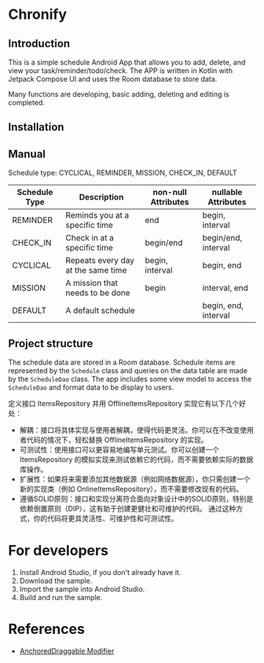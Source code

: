 # Chronify

## Introduction

This is a simple schedule Android App that allows you to add, delete, and view your task/reminder/todo/check. The APP is written in Kotlin with Jetpack Compose UI and uses the Room database to store data.

Many functions are developing, basic adding, deleting and editing is completed.

## Installation





## Manual

Schedule type: CYCLICAL, REMINDER, MISSION, CHECK_IN, DEFAULT

| Schedule Type | Description                        | non-null Attributes | nullable Attributes  |
| ------------- | ---------------------------------- | ------------------- | -------------------- |
| REMINDER      | Reminds you at a specific time     | end                 | begin, interval      |
| CHECK_IN      | Check in at a specific time        | begin/end           | begin/end, interval  |
| CYCLICAL      | Repeats every day at the same time | begin, interval     | begin, end           |
| MISSION       | A mission that needs to be done    | begin               | interval, end        |
| DEFAULT       | A default schedule                 |                     | begin, end, interval |

## Project structure

The schedule data are stored in a Room database. Schedule items are represented by the `Schedule` class and queries on the data table are made by the `ScheduleDao` class. The app includes some view model to access the `ScheduleDao` and format data to be display to users.

定义接口 ItemsRepository 并用 OfflineItemsRepository 实现它有以下几个好处：  
- 解耦：接口将具体实现与使用者解耦，使得代码更灵活。你可以在不改变使用者代码的情况下，轻松替换 OfflineItemsRepository 的实现。  
- 可测试性：使用接口可以更容易地编写单元测试。你可以创建一个 ItemsRepository 的模拟实现来测试依赖它的代码，而不需要依赖实际的数据库操作。  
- 扩展性：如果将来需要添加其他数据源（例如网络数据源），你只需创建一个新的实现类（例如 OnlineItemsRepository），而不需要修改现有的代码。  
- 遵循SOLID原则：接口和实现分离符合面向对象设计中的SOLID原则，特别是依赖倒置原则（DIP），这有助于创建更健壮和可维护的代码。 
通过这种方式，你的代码将更具灵活性、可维护性和可测试性。

# For developers

1. Install Android Studio, if you don't already have it.
2. Download the sample.
3. Import the sample into Android Studio.
4. Build and run the sample.

# References

- [AnchoredDraggable Modifier](https://canopas.com/how-to-implement-swipe-to-action-using-anchoreddraggable-in-jetpack-compose-cccb22e44dff)